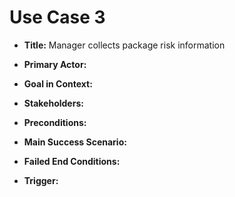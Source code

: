# Use Case 3

* __Title:__
Manager collects package risk information

* __Primary Actor:__


* __Goal in Context:__


* __Stakeholders:__


* __Preconditions:__


* __Main Success Scenario:__


* __Failed End Conditions:__


* __Trigger:__
